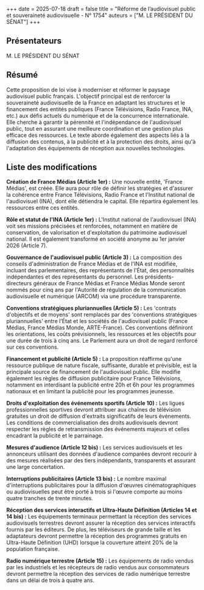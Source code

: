+++
date = 2025-07-18
draft = false
title = "Réforme de l’audiovisuel public et souveraineté audiovisuelle - N° 1754"
auteurs = ["M. LE PRÉSIDENT DU SÉNAT"]
+++

## Présentateurs

M. LE PRÉSIDENT DU SÉNAT

## Résumé

Cette proposition de loi vise à moderniser et réformer le paysage audiovisuel public français. L'objectif principal est de renforcer la souveraineté audiovisuelle de la France en adaptant les structures et le financement des entités publiques (France Télévisions, Radio France, INA, etc.) aux défis actuels du numérique et de la concurrence internationale. Elle cherche à garantir la pérennité et l'indépendance de l'audiovisuel public, tout en assurant une meilleure coordination et une gestion plus efficace des ressources. Le texte aborde également des aspects liés à la diffusion des contenus, à la publicité et à la protection des droits, ainsi qu'à l'adaptation des équipements de réception aux nouvelles technologies.

## Liste des modifications

**Création de France Médias (Article 1er) :** Une nouvelle entité, 'France Médias', est créée. Elle aura pour rôle de définir les stratégies et d'assurer la cohérence entre France Télévisions, Radio France et l'Institut national de l'audiovisuel (INA), dont elle détiendra le capital. Elle répartira également les ressources entre ces entités.

**Rôle et statut de l'INA (Article 1er) :** L'Institut national de l'audiovisuel (INA) voit ses missions précisées et renforcées, notamment en matière de conservation, de valorisation et d'exploitation du patrimoine audiovisuel national. Il est également transformé en société anonyme au 1er janvier 2026 (Article 7).

**Gouvernance de l'audiovisuel public (Article 3) :** La composition des conseils d'administration de France Médias et de l'INA est modifiée, incluant des parlementaires, des représentants de l'État, des personnalités indépendantes et des représentants du personnel. Les présidents-directeurs généraux de France Médias et France Médias Monde seront nommés pour cinq ans par l'Autorité de régulation de la communication audiovisuelle et numérique (ARCOM) via une procédure transparente.

**Conventions stratégiques pluriannuelles (Article 5) :** Les 'contrats d'objectifs et de moyens' sont remplacés par des 'conventions stratégiques pluriannuelles' entre l'État et les sociétés de l'audiovisuel public (France Médias, France Médias Monde, ARTE-France). Ces conventions définiront les orientations, les coûts prévisionnels, les ressources et les objectifs pour une durée de trois à cinq ans. Le Parlement aura un droit de regard renforcé sur ces conventions.

**Financement et publicité (Article 5) :** La proposition réaffirme qu'une ressource publique de nature fiscale, suffisante, durable et prévisible, est la principale source de financement de l'audiovisuel public. Elle modifie également les règles de diffusion publicitaire pour France Télévisions, notamment en interdisant la publicité entre 20h et 6h pour les programmes nationaux et en limitant la publicité pour les programmes jeunesse.

**Droits d'exploitation des événements sportifs (Article 10) :** Les ligues professionnelles sportives devront attribuer aux chaînes de télévision gratuites un droit de diffusion d'extraits significatifs de leurs événements. Les conditions de commercialisation des droits audiovisuels devront respecter les règles de retransmission des événements majeurs et celles encadrant la publicité et le parrainage.

**Mesures d'audience (Article 12 bis) :** Les services audiovisuels et les annonceurs utilisant des données d'audience comparées devront recourir à des mesures réalisées par des tiers indépendants, transparents et assurant une large concertation.

**Interruptions publicitaires (Article 13 bis) :** Le nombre maximal d'interruptions publicitaires pour la diffusion d'œuvres cinématographiques ou audiovisuelles peut être porté à trois si l'œuvre comporte au moins quatre tranches de trente minutes.

**Réception des services interactifs et Ultra-Haute Définition (Articles 14 et 14 bis) :** Les équipements terminaux permettant la réception des services audiovisuels terrestres devront assurer la réception des services interactifs fournis par les éditeurs. De plus, les téléviseurs de grande taille et les adaptateurs devront permettre la réception des programmes gratuits en Ultra-Haute Définition (UHD) lorsque la couverture atteint 20% de la population française.

**Radio numérique terrestre (Article 15) :** Les équipements de radio vendus par les industriels et les récepteurs de radio vendus aux consommateurs devront permettre la réception des services de radio numérique terrestre dans un délai de trois à quatre ans.
